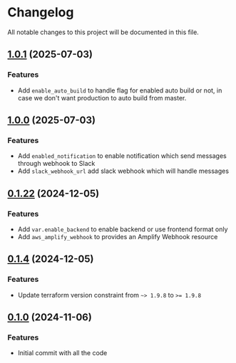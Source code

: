 # Changelog

All notable changes to this project will be documented in this file.
## [1.0.1]() (2025-07-03)

### Features

* Add `enable_auto_build` to handle flag for enabled auto build or not, in case we don't want production to auto build from master.

## [1.0.0]() (2025-07-03)

### Features

* Add `enabled_notification` to enable notification which send messages through webhook to Slack
* Add `slack_webhook_url` add slack webhook which will handle messages

## [0.1.22]() (2024-12-05)

### Features

* Add `var.enable_backend` to enable backend or use frontend format only
* Add `aws_amplify_webhook` to provides an Amplify Webhook resource

## [0.1.4]() (2024-12-05)

### Features

* Update terraform version constraint from `~> 1.9.8` to `>= 1.9.8`

## [0.1.0]() (2024-11-06)

### Features

* Initial commit with all the code

